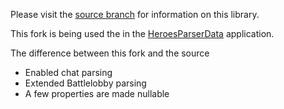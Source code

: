 Please visit the [source branch](https://github.com/barrett777/Heroes.ReplayParser) for information on this library.

This fork is being used the in the [HeroesParserData](https://github.com/koliva8245/HeroesParserData) application. 

The difference between this fork and the source
* Enabled chat parsing
* Extended Battlelobby parsing
* A few properties are made nullable
